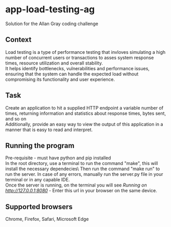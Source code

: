 # app-load-testing-ag
Solution for the Allan Gray coding challenge

## Context
Load testing is a type of performance testing that invloves simulating a high number of concurrent users or transactions to asses system response times, resource utilization and overall stability.\
It helps identify bottlenecks, vulnerabilities and performance issues, ensuring that the system can handle the expected load without compromising its functionality and user experience.

## Task 
Create an application to hit a supplied HTTP endpoint a variable number of times, returning information and statistics about response times, bytes sent, and so on\
Additionally, provide an easy way to view the output of this application in a manner that is easy to read and interpret.

## Running the program
Pre-requisite - must have python and pip installed\
In the root directory, use a terminal to run the command "make", this will install the necessary dependecies\ 
Then run the command "make run" to run the server. In case of any errors, manually run the server.py file in your terminal or in any capable IDE.\
Once the server is running, on the terminal you will see *Running on http://127.0.0.1:8080* - Enter this url in your browser on the same device.

## Supported browsers
Chrome, Firefox, Safari, Microsoft Edge

